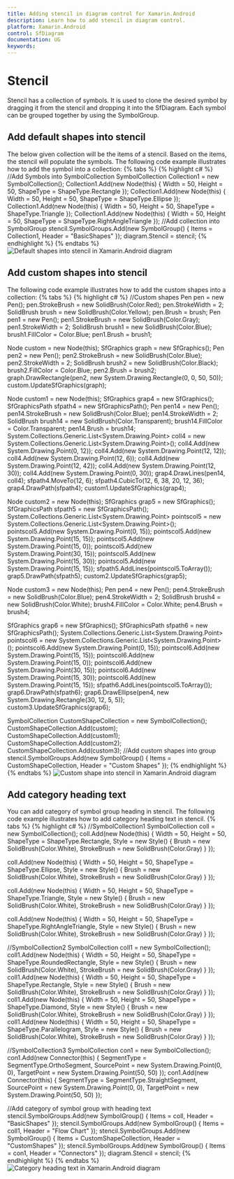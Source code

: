 ```yaml
---
title: Adding stencil in diagram control for Xamarin.Android
description: Learn how to add stencil in diagram control.
platform: Xamarin.Android
control: SfDiagram
documentation: UG
keywords: 
---
```

# Stencil 
Stencil has a collection of symbols. It is used to clone the desired symbol by dragging it from the stencil and dropping it into the SfDiagram. Each symbol can be grouped together by using the SymbolGroup.

## Add default shapes into stencil
The below given collection will be the items of a stencil. Based on the items, the stencil will populate the symbols.
The following code example illustrates how to add the symbol into a collection:
{% tabs %}
{% highlight c# %}
//Add Symbols into SymbolCollection
SymbolCollection Collection1 = new SymbolCollection();
Collection1.Add(new Node(this) { Width = 50, Height = 50, ShapeType = ShapeType.Rectangle });
Collection1.Add(new Node(this) { Width = 50, Height = 50, ShapeType = ShapeType.Ellipse });
Collection1.Add(new Node(this) { Width = 50, Height = 50, ShapeType = ShapeType.Triangle });
Collection1.Add(new Node(this) { Width = 50, Height = 50, ShapeType = ShapeType.RightAngleTriangle });
//Add collection into SymbolGroup
stencil.SymbolGroups.Add(new SymbolGroup() { Items = Collection1, Header = "BasicShapes" });
diagram.Stencil = stencil;
{% endhighlight %}
{% endtabs %}
![Default shapes into stencil in Xamarin.Android diagram](Stencil_images/Stencil_img1.jpeg)

## Add custom shapes into stencil
The following code example illustrates how to add the custom shapes into a collection:
{% tabs %}
{% highlight c# %}
//Custom shapes 
Pen pen = new Pen();
pen.StrokeBrush = new SolidBrush(Color.Red);
pen.StrokeWidth = 2;
SolidBrush brush = new SolidBrush(Color.Yellow);
pen.Brush = brush;
Pen pen1 = new Pen();
pen1.StrokeBrush = new SolidBrush(Color.Gray);
pen1.StrokeWidth = 2;
SolidBrush brush1 = new SolidBrush(Color.Blue);
brush1.FillColor = Color.Blue;
pen1.Brush = brush1;

Node custom = new Node(this);
SfGraphics graph = new SfGraphics();
Pen pen2 = new Pen();
pen2.StrokeBrush = new SolidBrush(Color.Blue);
pen2.StrokeWidth = 2;
SolidBrush brush2 = new SolidBrush(Color.Black);
brush2.FillColor = Color.Blue;
pen2.Brush = brush2;
graph.DrawRectangle(pen2, new System.Drawing.Rectangle(0, 0, 50, 50));
custom.UpdateSfGraphics(graph);

Node custom1 = new Node(this);
SfGraphics grap4 = new SfGraphics();
SfGraphicsPath sfpath4 = new SfGraphicsPath();
Pen pen14 = new Pen();
pen14.StrokeBrush = new SolidBrush(Color.Blue);
pen14.StrokeWidth = 2;
SolidBrush brush14 = new SolidBrush(Color.Transparent);
brush14.FillColor = Color.Transparent;
pen14.Brush = brush14;
System.Collections.Generic.List<System.Drawing.Point> coll4 = new System.Collections.Generic.List<System.Drawing.Point>();
coll4.Add(new System.Drawing.Point(0, 12));
coll4.Add(new System.Drawing.Point(12, 12));
coll4.Add(new System.Drawing.Point(12, 6));
coll4.Add(new System.Drawing.Point(12, 42));
coll4.Add(new System.Drawing.Point(12, 30));
coll4.Add(new System.Drawing.Point(0, 30));
grap4.DrawLines(pen14, coll4);
sfpath4.MoveTo(12, 6);
sfpath4.CubicTo(12, 6, 38, 20, 12, 36);
grap4.DrawPath(sfpath4);
custom1.UpdateSfGraphics(grap4);

Node custom2 = new Node(this);
SfGraphics grap5 = new SfGraphics();
SfGraphicsPath sfpath5 = new SfGraphicsPath();
System.Collections.Generic.List<System.Drawing.Point> pointscol5 = new System.Collections.Generic.List<System.Drawing.Point>();
pointscol5.Add(new System.Drawing.Point(0, 15));
pointscol5.Add(new System.Drawing.Point(15, 15));
pointscol5.Add(new System.Drawing.Point(15, 0));
pointscol5.Add(new System.Drawing.Point(30, 15));
pointscol5.Add(new System.Drawing.Point(15, 30));
pointscol5.Add(new System.Drawing.Point(15, 15));
sfpath5.AddLines(pointscol5.ToArray());
grap5.DrawPath(sfpath5);
custom2.UpdateSfGraphics(grap5);

Node custom3 = new Node(this);
Pen pen4 = new Pen();
pen4.StrokeBrush = new SolidBrush(Color.Blue);
pen4.StrokeWidth = 2;
SolidBrush brush4 = new SolidBrush(Color.White);
brush4.FillColor = Color.White;
pen4.Brush = brush4;

SfGraphics grap6 = new SfGraphics();
SfGraphicsPath sfpath6 = new SfGraphicsPath();
System.Collections.Generic.List<System.Drawing.Point> pointscol6 = new System.Collections.Generic.List<System.Drawing.Point>();
pointscol6.Add(new System.Drawing.Point(0, 15));
pointscol6.Add(new System.Drawing.Point(15, 15));
pointscol6.Add(new System.Drawing.Point(15, 0));
pointscol6.Add(new System.Drawing.Point(30, 15));
pointscol6.Add(new System.Drawing.Point(15, 30));
pointscol6.Add(new System.Drawing.Point(15, 15));
sfpath6.AddLines(pointscol5.ToArray());
grap6.DrawPath(sfpath6);
grap6.DrawEllipse(pen4, new System.Drawing.Rectangle(30, 12, 5, 5));
custom3.UpdateSfGraphics(grap6);

SymbolCollection CustomShapeCollection = new SymbolCollection();
CustomShapeCollection.Add(custom);
CustomShapeCollection.Add(custom1);
CustomShapeCollection.Add(custom2);
CustomShapeCollection.Add(custom3);
//Add custom shapes into group
stencil.SymbolGroups.Add(new SymbolGroup() { Items = CustomShapeCollection, Header = "Custom Shapes" });
{% endhighlight %}
{% endtabs %}
![Custom shape into stencil in Xamarin.Android diagram](Stencil_images/Stencil_img2.jpeg)

## Add category heading text
You can add category of symbol group heading in stencil. The following code example illustrates how to add category heading text in stencil.
{% tabs %}
{% highlight c# %}
//SymbolCollection1 
SymbolCollection coll = new SymbolCollection();
coll.Add(new Node(this) { Width = 50, Height = 50, ShapeType = ShapeType.Rectangle, Style = new Style() { Brush = new SolidBrush(Color.White), StrokeBrush = new SolidBrush(Color.Gray) } });

coll.Add(new Node(this) { Width = 50, Height = 50, ShapeType = ShapeType.Ellipse, Style = new Style() { Brush = new SolidBrush(Color.White), StrokeBrush = new SolidBrush(Color.Gray) } });

coll.Add(new Node(this) { Width = 50, Height = 50, ShapeType = ShapeType.Triangle, Style = new Style() { Brush = new SolidBrush(Color.White), StrokeBrush = new SolidBrush(Color.Gray) } });

coll.Add(new Node(this) { Width = 50, Height = 50, ShapeType = ShapeType.RightAngleTriangle, Style = new Style() { Brush = new SolidBrush(Color.White), StrokeBrush = new SolidBrush(Color.Gray) } });

//SymbolCollection2 
SymbolCollection coll1 = new SymbolCollection();
coll1.Add(new Node(this) { Width = 50, Height = 50, ShapeType = ShapeType.RoundedRectangle, Style = new Style() { Brush = new SolidBrush(Color.White), StrokeBrush = new SolidBrush(Color.Gray) } });
coll1.Add(new Node(this) { Width = 50, Height = 50, ShapeType = ShapeType.Rectangle, Style = new Style() { Brush = new SolidBrush(Color.White), StrokeBrush = new SolidBrush(Color.Gray) } });
coll1.Add(new Node(this) { Width = 50, Height = 50, ShapeType = ShapeType.Diamond, Style = new Style() { Brush = new SolidBrush(Color.White), StrokeBrush = new SolidBrush(Color.Gray) } });
coll1.Add(new Node(this) { Width = 50, Height = 50, ShapeType = ShapeType.Parallelogram, Style = new Style() { Brush = new SolidBrush(Color.White), StrokeBrush = new SolidBrush(Color.Gray) } });

//SymbolCollection3
SymbolCollection con1 = new SymbolCollection();
con1.Add(new Connector(this) { SegmentType = SegmentType.OrthoSegment, SourcePoint = new System.Drawing.Point(0, 0), TargetPoint = new System.Drawing.Point(50, 50) });
con1.Add(new Connector(this) { SegmentType = SegmentType.StraightSegment, SourcePoint = new System.Drawing.Point(0, 0), TargetPoint = new System.Drawing.Point(50, 50) });

//Add category of symbol group with heading text
stencil.SymbolGroups.Add(new SymbolGroup() { Items = coll, Header = "BasicShapes" });
stencil.SymbolGroups.Add(new SymbolGroup() { Items = coll1, Header = "Flow Chart" });
stencil.SymbolGroups.Add(new SymbolGroup() { Items = CustomShapeCollection, Header = "CustomShapes" });
stencil.SymbolGroups.Add(new SymbolGroup() { Items = con1, Header = "Connectors" });
diagram.Stencil = stencil;
{% endhighlight %}
{% endtabs %}
![Category heading text in Xamarin.Android diagram](Stencil_images/Stencil_img3.jpeg)

